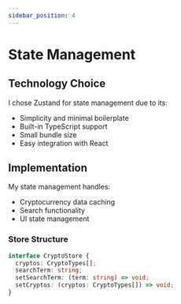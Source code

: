 ```yaml
---
sidebar_position: 4
---
```


# State Management

## Technology Choice
I chose Zustand for state management due to its:
- Simplicity and minimal boilerplate
- Built-in TypeScript support
- Small bundle size
- Easy integration with React

## Implementation
My state management handles:
- Cryptocurrency data caching
- Search functionality
- UI state management

### Store Structure
```typescript
interface CryptoStore {
  cryptos: CryptoTypes[];
  searchTerm: string;
  setSearchTerm: (term: string) => void;
  setCryptos: (cryptos: CryptoTypes[]) => void;
}
```